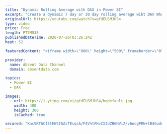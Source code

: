 ```yaml
---
title: "Dynamic Rolling Average with DAX in Power BI"
excerpt: "Create a dynamic 7 day or 30 day rolling average wiht DAX What-IF parameters with ease. Create a dynmaic dashboard board that provides immedicate insight. \r \r Check me out on Linkedin:\r www.linkedin.com/in/gaelimholland"
originalUrl: https://youtube.com/watch?v=gfdEUSMJHS4
type: video
price: Free
length: PT7M53S
publishedDateTime: 2020-07-26T03:26:24Z
heat: 52

featuredContent: "<iframe width=\"800\" height=\"500\" frameborder=\"0\" src=\"https://www.youtube.com/embed/gfdEUSMJHS4\" allow=\"accelerometer; autoplay; encrypted-media; gyroscope; picture-in-picture\" allowfullscreen></iframe>"

provider:
  name: Absent Data Channel
  domain: absentdata.com

topics:
  - Power BI
  - DAX

images:
  - url: https://i.ytimg.com/vi/gfdEUSMJHS4/hqdefault.jpg
    width: 480
    height: 360
    isCached: true

secured: "KucVRThCf5tEW4IGAzTEsqsA/F4VhtFHvCXJdZB6NVi2/vhnogPRN+lB4GudqLjAHqZxVxv6cug2Wj5REv3eL5Adk48p0hnFtWWkHKF2nrxlGFtvZuwRz86ILuFHw62UPZoWaJz2qdqVkfxj+Qi6tk7cvUVsZ9fWW7QDoMROOLVGilLjanGVtSBzTy1RP2p4+m3POqUmGLTV9EChta6W7WsaD0BeeTY5pStzdFEN9GAOfwCT2kyZUVdjU53KU/hGJsxo59rIx3rCwP+vvI6f20d0jFiRX1rneqKTDfGyb8X00dijhJJfqMpQz2NuOA0u9WcYNGjNIgIfSAPQi5wJdEPFUOizn8VP8j/DiIJwOLy30ddIlnC07RqqiC03SroztNtJ9DEj0HhH2RBtPhFgVBPCsgLCh7ACOACAz47Clik=;n0L+uIIfu2pemeJnIPZxoQ=="
---
```


